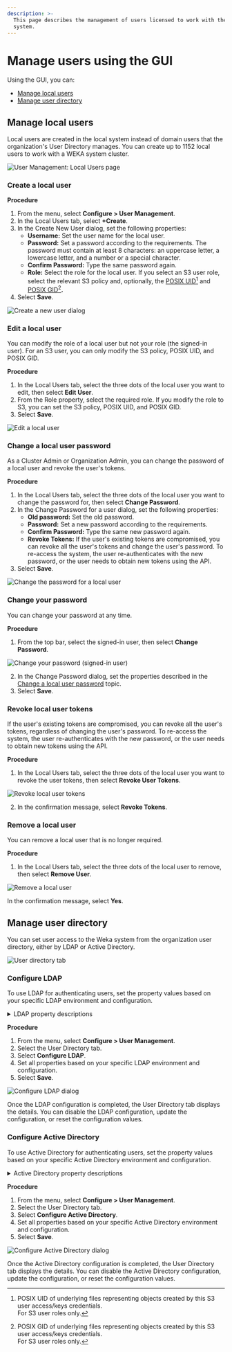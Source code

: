 ```yaml
---
description: >-
  This page describes the management of users licensed to work with the WEKA
  system.
---
```


# Manage users using the GUI

Using the GUI, you can:

* [Manage local users](user-management.md#manage-local-users)
* [Manage user directory](user-management.md#manage-user-directory)

## Manage local users

Local users are created in the local system instead of domain users that the organization's User Directory manages. You can create up to 1152 local users to work with a WEKA system cluster.

![User Management: Local Users page](../../.gitbook/assets/wmng\_local\_users.png)

### Create a local user

**Procedure**

1. From the menu, select **Configure > User Management**.
2. In the Local Users tab, select **+Create**.
3. In the Create New User dialog, set the following properties:
   * **Username:** Set the user name for the local user.
   * **Password:** Set a password according to the requirements. The password must contain at least 8 characters: an uppercase letter, a lowercase letter, and a number or a special character.
   * **Confirm Password:** Type the same password again.
   * **Role:** Select the role for the local user. If you select an S3 user role, select the relevant S3 policy and, optionally, the [POSIX UID](#user-content-fn-1)[^1] and [POSIX GID](#user-content-fn-2)[^2]**.**
4. Select **Save**.

![Create a new user dialog](<../../.gitbook/assets/wmng\_local\_users\_add (2).png>)

### Edit a local user

You can modify the role of a local user but not your role (the signed-in user). For an S3 user, you can only modify the S3 policy, POSIX UID, and POSIX GID.

**Procedure**

1. In the Local Users tab, select the three dots of the local user you want to edit, then select **Edit User**.
2. From the Role property, select the required role. If you modify the role to S3, you can set the S3 policy, POSIX UID, and POSIX GID.
3. Select **Save**.

![Edit a local user](../../.gitbook/assets/wmng\_local\_users\_edit.png)

### Change a local user password

As a Cluster Admin or Organization Admin, you can change the password of a local user and revoke the user's tokens.

**Procedure**

1. In the Local Users tab, select the three dots of the local user you want to change the password for, then select **Change Password**.
2. In the Change Password for a user dialog, set the following properties:
   * **Old password:** Set the old password.
   * **Password:** Set a new password according to the requirements.
   * **Confirm Password:** Type the same new password again.
   * **Revoke Tokens:** If the user's existing tokens are compromised, you can revoke all the user's tokens and change the user's password. To re-access the system, the user re-authenticates with the new password, or the user needs to obtain new tokens using the API.
3. Select **Save**.

![Change the password for a local user](../../.gitbook/assets/wmng\_local\_users\_change\_psw.png)

### Change your password

You can change your password at any time.

**Procedure**

1. From the top bar, select the signed-in user, then select **Change Password**.

![Change your password (signed-in user)](../../.gitbook/assets/wmng\_change\_your\_password.png)

2. In the Change Password dialog, set the properties described in the [Change a local user password](user-management.md#change-a-local-user-password) topic.
3. Select **Save**.

### Revoke local user tokens

If the user's existing tokens are compromised, you can revoke all the user's tokens, regardless of changing the user's password. To re-access the system, the user re-authenticates with the new password, or the user needs to obtain new tokens using the API.

**Procedure**

1. In the Local Users tab, select the three dots of the local user you want to revoke the user tokens, then select **Revoke User Tokens**.

![Revoke local user tokens](../../.gitbook/assets/wmng\_revoke\_user\_tokens\_menu.png)

2. In the confirmation message, select **Revoke Tokens**.

### Remove a local user

You can remove a local user that is no longer required.

**Procedure**

1. In the Local Users tab, select the three dots of the local user to remove, then select **Remove User**.

![Remove a local user](../../.gitbook/assets/wmng\_remove\_user\_menu.png)

In the confirmation message, select **Yes**.

## Manage user directory

You can set user access to the Weka system from the organization user directory, either by LDAP or Active Directory.

![User directory tab](../../.gitbook/assets/user\_directory\_tab\_no\_conf.png)

### Configure LDAP

To use LDAP for authenticating users, set the property values based on your specific LDAP environment and configuration.

<details>

<summary>LDAP property descriptions</summary>

* **Server URI:** The URI or address of the LDAP server, including the protocol (in this case, LDAP), the server's hostname or IP address, and the port number.\
  Example value: ldap://ldap.example.com:389
* **Protocol Version:** The version of the LDAP protocol being used. Common versions include LDAPv2 and LDAPv3.\
  Example value: 3
* **Start TLS:** When enabled, this option initiates a Transport Layer Security (TLS) connection with the LDAP server. TLS provides encryption and secure communication between the client and server, protecting the confidentiality and integrity of data transmitted over the network.
*   **Ignore Certificate Failures:** When enabled, this option instructs the LDAP client to ignore certificate validation failures during the TLS/SSL handshake process. Certificate validation failures can include expired, self-signed, or mismatched certificates. Enabling this option allows the client to establish a connection even if the server's certificate cannot be fully validated. Use this option cautiously, as it may expose the connection to potential security risks.

    Enabling _Start TLS_ and _Ignore Certificate Failures_ must be done based on your specific security requirements and the configuration of your LDAP server.
* **Server Timeout Seconds:** The maximum amount of time, in seconds, the client waits for a response from the LDAP server before timing out.\
  Example value: 30
* **Base DN :** The base distinguished name (DN) is the starting point for searching the directory tree. It represents the top-level entry in the LDAP directory.\
  Example Value: dc=example,dc=com
* **Reader Username:** The username or distinguished name (DN) of a dedicated reader user account used for authenticating and reading data from the LDAP server.\
  Example value: cn=reader,dc=example,dc=com
* **Reader Password:** The password is associated with the reader user account for authentication purposes.\
  Example Value: \*\*\*\*\*\*\*\*
* **User ID Attribute:** The attribute in the LDAP schema that represents the unique identifier or username for user entries.\
  Example value: uid
* **User Object Class:** The object class or object type in the LDAP schema defines the structure and attributes of user entries.\
  Example value: person
* **User Revocation Attribute:** An attribute indicates a user account's revocation status, typically a boolean attribute set to true or false.\
  Example value: isRevoked
* **Group ID Attribute:** The attribute in the LDAP schema represents the unique identifier or name for group entries.\
  Example value: cn
* **Group Membership Attribute:** The attribute establishes the membership relationship between users and groups, specifying which users are members of a particular group.\
  Example value: member
* **Group Object Class:** The object class or object type in the LDAP schema defines the structure and attributes of group entries.\
  Example value: groupOfNames
* **Cluster Admin Group:** The LDAP group granted administrative privileges for managing the LDAP cluster.\
  Example value: cn=cluster\_admins,ou=groups,dc=example,dc=com
* **Organization Admin Role Group:** The LDAP group granted administrative privileges for managing specific organizations or units within the LDAP directory.\
  Example value: cn=org\_admins,ou=groups,dc=example,dc=com
* **Regular User Role Group:** The group in LDAP represents regular users with standard access privileges.\
  Example value: cn=regular\_users,ou=groups,dc=example,dc=com
* **Read-only User Role Group:** The group in LDAP represents users with read-only access privileges restricted from making modifications.\
  Example value: cn=read\_only\_users,ou=groups,dc=example,dc=com

</details>

**Procedure**

1. From the menu, select **Configure > User Management**.
2. Select the User Directory tab.
3. Select **Configure LDAP**.
4. Set all properties based on your specific LDAP environment and configuration.
5. Select **Save**.

![Configure LDAP dialog](../../.gitbook/assets/wmng\_configure\_ldap.png)

Once the LDAP configuration is completed, the User Directory tab displays the details. You can disable the LDAP configuration, update the configuration, or reset the configuration values.

### Configure Active Directory

To use Active Directory for authenticating users, set the property values based on your specific Active Directory environment and configuration.

<details>

<summary>Active Directory property descriptions</summary>

* **Domain:** The domain name of the Active Directory environment. It represents the network boundary and provides a way to organize and manage resources, users, and groups.\
  Example value: example.com
* **Server URI:** The URI or address of the Active Directory server, including the protocol (in this case, LDAP) and the server's hostname or IP address.\
  Example value: ldap://ad.example.com
* **Reader Username:** A dedicated reader user account's username or user principal name (UPN) used for authenticating and reading data from the Active Directory.\
  Example value: readeruser@example.com
* **Reader Password:** The password associated with the reader user account for authentication purposes.\
  Example Value: \*\*\*\*\*\*\*\*
* **Cluster Admin Role Group:** The group in Active Directory granted administrative privileges for managing the cluster or server infrastructure.\
  Example value: CN=ClusterAdmins,CN=Users,DC=example,DC=com
* **Organization Admin Role Group:** The group in Active Directory granted administrative privileges for managing specific organizations or units within the Active Directory environment.\
  Example value: CN=OrgAdmins,CN=Users,DC=example,DC=com
* **Regular User Role Group:** The group in Active Directory represents regular users with standard access privileges.\
  Example value: CN=RegularUsers,CN=Users,DC=example,DC=com
* **Read-only User Role Group:** The group in Active Directory represents users with read-only access privileges, restricted from making modifications.\
  Example value: CN=ReadOnlyUsers,CN=Users,DC=example,DC=com

</details>

**Procedure**

1. From the menu, select **Configure > User Management**.
2. Select the User Directory tab.
3. Select **Configure Active Directory**.
4. Set all properties based on your specific Active Directory environment and configuration.
5. Select **Save**.

![Configure Active Directory dialog](../../.gitbook/assets/wmng\_configure\_active\_directory.png)

Once the Active Directory configuration is completed, the User Directory tab displays the details. You can disable the Active Directory configuration, update the configuration, or reset the configuration values.

[^1]: POSIX UID of underlying files representing objects created by this S3 user access/keys credentials.\
    For S3 user roles only.

[^2]: POSIX GID of underlying files representing objects created by this S3 user access/keys credentials.\
    For S3 user roles only.
